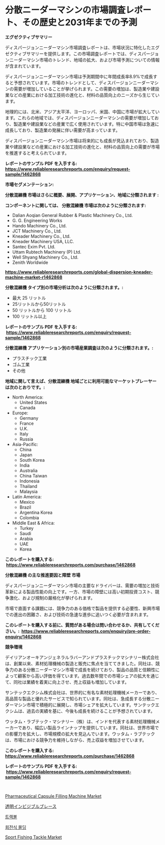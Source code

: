 <p><h1>分散ニーダーマシンの市場調査レポート、その歴史と2031年までの予測</h1></p><p><strong>エグゼクティブサマリー</strong></p>
<p><p>ディスパージョンニーダーマシン市場調査レポートは、市場状況に特化したエグゼクティブサマリーを提供します。この市場調査レポートでは、ディスパージョンニーダーマシン市場のトレンド、地域の拡大、および市場予測についての情報が含まれています。</p><p>ディスパージョンニーダーマシン市場は予測期間中に年間成長率8.9%で成長すると予想されています。市場のトレンドとして、ディスパージョンニーダーマシンの需要が増加していることが挙げられます。この需要の増加は、製造業や建設業などの産業における加工技術の進化と、材料の品質向上のニーズから生じています。</p><p>地理的には、北米、アジア太平洋、ヨーロッパ、米国、中国に市場が拡大しています。これらの地域では、ディスパージョンニーダーマシンの需要が増加しており、製造業や建設業などの産業で広く使用されています。特に中国市場は急速に成長しており、製造業の発展に伴い需要が高まっています。</p><p>ディスパージョンニーダーマシン市場は将来的にも成長が見込まれており、製造業や建設業などの産業における加工技術の進化と、材料の品質向上の需要が市場を推進すると考えられています。</p></p>
<p><strong>レポートのサンプル PDF を入手する: <a href="https://www.reliableresearchreports.com/enquiry/request-sample/1462868">https://www.reliableresearchreports.com/enquiry/request-sample/1462868</a></strong></p>
<p><strong>市場セグメンテーション:</strong></p>
<p><strong> 分散混練機 市場はさらに概要、展開、アプリケーション、地域に分類されます :</strong></p>
<p><strong>コンポーネントに関しては、 分散混練機 市場は次のように分類されます: &nbsp;</strong></p>
<p><ul><li>Dalian Aoqian General Rubber & Plastic Machinery Co., Ltd.</li><li>G. G. Engineering Works</li><li>Hando Machinery Co., Ltd.</li><li>JCT Machinery Co., Ltd.</li><li>Kneader Machinery Co., Ltd.</li><li>Kneader Machinery USA, LLC.</li><li>Santec Exim Pvt. Ltd.</li><li>Uttam Rubtech Machinery (P) Ltd.</li><li>Well Shyang Machinery Co., Ltd.</li><li>Zenith Worldwide</li></ul></p>
<p><strong><a href="https://www.reliableresearchreports.com/global-dispersion-kneader-machine-market-r1462868">https://www.reliableresearchreports.com/global-dispersion-kneader-machine-market-r1462868</a></strong></p>
<p><strong> 分散混練機 タイプ別の市場分析は次のように分類されます。:</strong></p>
<p><ul><li>最大 25 リットル</li><li>25リットルから50リットル</li><li>50 リットルから 100 リットル</li><li>100 リットル以上</li></ul></p>
<p><strong>レポートのサンプル PDF を入手する: &nbsp;<a href="https://www.reliableresearchreports.com/enquiry/request-sample/1462868">https://www.reliableresearchreports.com/enquiry/request-sample/1462868</a></strong></p>
<p><strong> 分散混練機 アプリケーション別の市場産業調査は次のように分類されます。:</strong></p>
<p><ul><li>プラスチック工業</li><li>ゴム工業</li><li>その他</li></ul></p>
<p><strong>地域に関して言えば、分散混練機 地域ごとに利用可能なマーケットプレーヤーは次のとおりです。:</strong></p>
<p><ul>
    <li>
        North America:
        <ul>
            <li>United States</li>
            <li>Canada</li>
        </ul>
    </li>
    <li>
        Europe:
        <ul>
            <li>Germany</li>
            <li>France</li>
            <li>U.K.</li>
            <li>Italy</li>
            <li>Russia</li>
        </ul>
    </li>
    <li>
        Asia-Pacific:
        <ul>
            <li>China</li>
            <li>Japan</li>
            <li>South Korea</li>
            <li>India</li>
            <li>Australia</li>
            <li>China Taiwan</li>
            <li>Indonesia</li>
            <li>Thailand</li>
            <li>Malaysia</li>
        </ul>
    </li>
    <li>
        Latin America:
        <ul>
            <li>Mexico</li>
            <li>Brazil</li>
            <li>Argentina Korea</li>
            <li>Colombia</li>
        </ul>
    </li>
    <li>
        Middle East & Africa:
        <ul>
            <li>Turkey</li>
            <li>Saudi</li>
            <li>Arabia</li>
            <li>UAE</li>
            <li>Korea</li>
        </ul>
    </li>
    </ul></p>
<p><strong>このレポートを購入する: &nbsp;<a href="https://www.reliableresearchreports.com/purchase/1462868">https://www.reliableresearchreports.com/purchase/1462868</a></strong></p>
<p><strong>分散混練機 の主な推進要因と障壁 市場</strong></p>
<p><p>ディスパージョンニーダーマシン市場の主要なドライバーは、需要の増加と技術革新による製品性能の向上です。一方、市場の障壁には高い初期投資コスト、競争激化、および規制の厳格化が挙げられます。</p><p>市場で直面する課題には、競争力のある価格で製品を提供する必要性、新興市場での進出の困難さ、および技術の急速な進歩に追いつく必要が含まれます。</p></p>
<p><strong>このレポートを購入する前に、質問がある場合は問い合わせるか、共有してください。:&nbsp; <a href="https://www.reliableresearchreports.com/enquiry/pre-order-enquiry/1462868">https://www.reliableresearchreports.com/enquiry/pre-order-enquiry/1462868</a></strong></p>
<p><strong>競争環境</strong></p>
<p><p>デイリアンオーキアンジェネラルラバーアンドプラスチックマシナリー株式会社は、創業以来、素材処理機械の製造と販売に焦点を当ててきました。同社は、競争力のある分散ニーダーマシン市場で成長を続けており、製品の品質と信頼性によって顧客から高い評価を得ています。過去数年間での市場シェアの拡大を通じて、同社は業績を着実に向上させ、売上収益も増加しています。</p><p>サンテックエクシム株式会社は、世界的に有名な素材処理機械メーカーであり、高品質な製品と優れたサービスで知られています。同社は、急成長する分散ニーダーマシン市場で積極的に展開し、市場シェアを拡大しています。サンテックエクシムは、過去の実績を基に、今後も成長を続けることが予想されています。</p><p>ウッタム・ラブテック・マシナリー（株）は、インドを代表する素材処理機械メーカーであり、幅広い製品ラインナップを提供しています。同社は、世界市場での影響力を拡大し、市場規模の拡大を見込んでいます。ウッタム・ラブテックは、市場における競争力を維持しながら、売上収益を増加させています。</p></p>
<p><strong>このレポートを購入する: &nbsp; <a href="https://www.reliableresearchreports.com/purchase/1462868">https://www.reliableresearchreports.com/purchase/1462868</a></strong></p>
<p><strong>レポートのサンプル PDF を入手する: &nbsp;<a href="https://www.reliableresearchreports.com/enquiry/request-sample/1462868">https://www.reliableresearchreports.com/enquiry/request-sample/1462868</a></strong><strong></strong></p>
<p>&nbsp;</p>
<p><p><a href="https://scarlet-rocket-c63.notion.site/Pharmaceutical-Capsule-Filling-Machine-Market-Analysis-and-Sze-Forecasted-for-period-from-2024-to-20-45830561831948ff89c7ca317f617a50">Pharmaceutical Capsule Filling Machine Market</a></p><p><a href="https://github.com/CloydAbbott2023/Market-Research-Report-List-1/blob/main/882257630554.md">透明インビジブルブレース</a></p><p><a href="https://github.com/vsap75a286l/Market-Research-Report-List-1/blob/main/974257728003.md">트랙볼</a></p><p><a href="https://github.com/idcefvhkdut6/Market-Research-Report-List-1/blob/main/317308928002.md">회전식 몰딩</a></p><p><a href="https://www.linkedin.com/pulse/sport-fishing-tackle-market-outlook-industry-overview-forecast-0vpjc?trackingId=3GDANgloP4RRjkIY0uos0g%3D%3D">Sport Fishing Tackle Market</a></p></p>